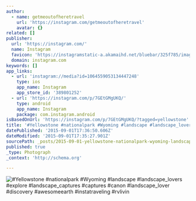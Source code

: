```yaml
---
author:
  - name: getmeoutofheretravel
    url: 'https://instagram.com/getmeoutofheretravel'
    avatar: {}
related: []
publisher:
  url: 'https://instagram.com/'
  name: Instagram
  favicon: 'https://instagramstatic-a.akamaihd.net/bluebar/325f785/images/ico/favicon.ico'
  domain: instagram.com
keywords: []
app_links:
  - url: 'instagram://media?id=1064559053134447248'
    type: ios
    app_name: Instagram
    app_store_id: '389801252'
  - url: 'https://instagram.com/p/7GEtGMgUKQ/'
    type: android
    app_name: Instagram
    package: com.instagram.android
isBasedOnUrl: 'https://instagram.com/p/7GEtGMgUKQ/?tagged=yellowstone'
title: '#Yellowstone #nationalpark #Wyoming #landscape #landscape_lovers #explore #landscape_captures #captures #canon #landscape_lover #discovery #awesomeearth #instatraveling #rvlivin'
datePublished: '2015-09-01T17:36:50.606Z'
dateModified: '2015-09-01T17:35:27.901Z'
sourcePath: _posts/2015-09-01-yellowstone-nationalpark-wyoming-landscape-landscape_lo.md
published: true
_type: Photograph
_context: 'http://schema.org'

---
```

![&num;Yellowstone &num;nationalpark &num;Wyoming &num;landscape &num;landscape&lowbar;lovers &num;explore &num;landscape&lowbar;captures &num;captures &num;canon &num;landscape&lowbar;lover &num;discovery &num;awesomeearth &num;instatraveling &num;rvlivin](https://igcdn-photos-d-a.akamaihd.net/hphotos-ak-xaf1/t51.2885-15/s750x750/sh0.08/e35/11350812_835220479924035_856959307_n.jpg)